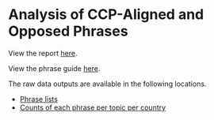 # Analysis of CCP-Aligned and Opposed Phrases

View the report [here](https://github.com/doublethinklab/media-alignment-2022/media-alignment-2022.md).

View the phrase guide [here](https://github.com/doublethinklab/media-alignment-2022/phrase_guide.md).

The raw data outputs are available in the following locations.
- [Phrase lists](https://github.com/doublethinklab/media-alignment-2022/blob/main/data.csv)
- [Counts of each phrase per topic per country](https://github.com/doublethinklab/media-alignment-2022/tree/main/country_topic_phrases)
